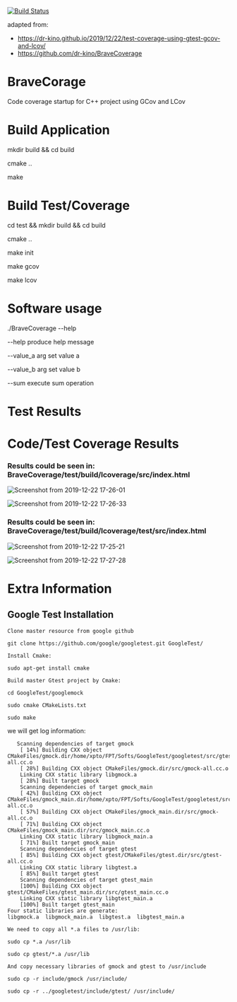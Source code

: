 [![Build Status](https://travis-ci.com/Masterxilo/BraveCoverage.svg?branch=master)](https://travis-ci.com/Masterxilo/BraveCoverage)

adapted from:
* https://dr-kino.github.io/2019/12/22/test-coverage-using-gtest-gcov-and-lcov/
* https://github.com/dr-kino/BraveCoverage

# BraveCorage
Code coverage startup for C++ project using GCov and LCov

# Build Application

mkdir build && cd build

cmake ..

make

# Build Test/Coverage 

cd test && mkdir build && cd build

cmake ..

make init

make gcov

make lcov

# Software usage

./BraveCoverage --help

  --help            produce help message

  --value_a arg     set value a

  --value_b arg     set value b

  --sum             execute sum operation

# Test Results


# Code/Test Coverage Results

### Results could be seen in: BraveCoverage/test/build/lcoverage/src/index.html
![Screenshot from 2019-12-22 17-26-01](https://user-images.githubusercontent.com/27175864/71325163-d26f3880-24e0-11ea-8a18-25dc94d9a153.png)

![Screenshot from 2019-12-22 17-26-33](https://user-images.githubusercontent.com/27175864/71325184-08142180-24e1-11ea-9ab8-92c7180047fb.png)

### Results could be seen in: BraveCoverage/test/build/lcoverage/test/src/index.html
![Screenshot from 2019-12-22 17-25-21](https://user-images.githubusercontent.com/27175864/71325145-91772400-24e0-11ea-918b-2b5711ba4f36.png)

![Screenshot from 2019-12-22 17-27-28](https://user-images.githubusercontent.com/27175864/71325188-1a8e5b00-24e1-11ea-80e4-fffb6c6d1261.png)

# Extra Information

## Google Test Installation

    Clone master resource from google github

    git clone https://github.com/google/googletest.git GoogleTest/

    Install Cmake:

    sudo apt-get install cmake

    Build master Gtest project by Cmake:

    cd GoogleTest/googlemock

    sudo cmake CMakeLists.txt

    sudo make

we will get log information:

```console
   Scanning dependencies of target gmock
    [ 14%] Building CXX object CMakeFiles/gmock.dir/home/xpto/FPT/Softs/GoogleTest/googletest/src/gtest-all.cc.o
    [ 28%] Building CXX object CMakeFiles/gmock.dir/src/gmock-all.cc.o
    Linking CXX static library libgmock.a
    [ 28%] Built target gmock
    Scanning dependencies of target gmock_main
    [ 42%] Building CXX object CMakeFiles/gmock_main.dir/home/xpto/FPT/Softs/GoogleTest/googletest/src/gtest-all.cc.o
    [ 57%] Building CXX object CMakeFiles/gmock_main.dir/src/gmock-all.cc.o
    [ 71%] Building CXX object CMakeFiles/gmock_main.dir/src/gmock_main.cc.o
    Linking CXX static library libgmock_main.a
    [ 71%] Built target gmock_main
    Scanning dependencies of target gtest
    [ 85%] Building CXX object gtest/CMakeFiles/gtest.dir/src/gtest-all.cc.o
    Linking CXX static library libgtest.a
    [ 85%] Built target gtest
    Scanning dependencies of target gtest_main
    [100%] Building CXX object gtest/CMakeFiles/gtest_main.dir/src/gtest_main.cc.o
    Linking CXX static library libgtest_main.a
    [100%] Built target gtest_main
Four static libraries are generate:
libgmock.a  libgmock_main.a  libgtest.a  libgtest_main.a
```
    We need to copy all *.a files to /usr/lib:

    sudo cp *.a /usr/lib

    sudo cp gtest/*.a /usr/lib

    And copy necessary libraries of gmock and gtest to /usr/include

    sudo cp -r include/gmock /usr/include/

    sudo cp -r ../googletest/include/gtest/ /usr/include/
